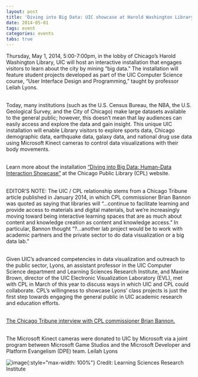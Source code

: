 ```yaml
---
layout: post
title: 'Diving into Big Data: UIC showcase at Harold Washington Library'
date: 2014-05-01
tags: event
categories: events
tabs: true
---
```


Thursday, May 1, 2014, 5:00-7:00pm, in the lobby of Chicago&rsquo;s Harold Washington Library, UIC will host an interactive installation that engages visitors to learn about the city by mining &ldquo;big data.&rdquo; The installation will feature student projects developed as part of the UIC Computer Science course, &ldquo;User Interface Design and Programming,&rdquo; taught by professor Leilah Lyons.<br><br>

Today, many institutions (such as the U.S. Census Bureau, the NBA, the U.S. Geological Survey, and the City of Chicago) make large datasets available to the general public; however, this doesn&rsquo;t mean that lay audiences can easily access and explore the data and gain insight. This unique UIC installation will enable Library visitors to explore sports data, Chicago demographic data, earthquake data, galaxy data, and national drug use data using Microsoft Kinect cameras to control data visualizations with their body movements.<br><br>

Learn more about the installation <a href="http://www.chipublib.org/news/diving-into-big-data-human-data-interaction-showcase/">&ldquo;Diving into Big Data: Human-Data Interaction Showcase&rdquo;</a> at the Chicago Public Library (CPL) website.<br><br>

EDITOR&rsquo;S NOTE: The UIC / CPL relationship stems from a Chicago Tribune article published in January 2014, in which CPL commissioner Brian Bannon was quoted as saying that libraries will &ldquo;&hellip;continue to facilitate learning and provide access to materials and digital materials, but we&rsquo;re increasingly moving toward being interactive learning spaces that are as much about content and knowledge creation as content and knowledge access.&rdquo; In particular, Bannon thought &ldquo;?&hellip;another lab project would be to work with academic partners and the private sector to do data visualization or a big data lab.&rdquo;<br><br>

Given UIC&rsquo;s advanced competencies in data visualization and outreach to the public sector, Lyons, an assistant professor in the UIC Computer Science department and Learning Sciences Research Institute, and Maxine Brown, director of the UIC Electronic Visualization Laboratory (EVL), met with CPL in March of this year to discuss ways in which UIC and CPL could collaborate. CPL&rsquo;s willingness to showcase Lyons&rsquo; class projects is just the first step towards engaging the general public in UIC academic research and education efforts.<br><br>

<a href="http://bluesky.chicagotribune.com/originals/chi-brian-bannon-maker-lab-bsi-20140117,0,0.story
">The Chicago Tribune interview with CPL commissioner Brian Bannon.</a><br><br>

The Microsoft Kinect cameras were donated to UIC by Microsoft via a joint program between Microsoft Game Studios and the Microsoft Developer and Platform Evangelism (DPE) team.
Leilah Lyons

![image](https://www.evl.uic.edu/output/originals/lyons_leilah.png-srcw.jpg){:style="max-width: 100%"}
Credit: Learning Sciences Research Institute


